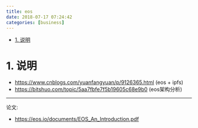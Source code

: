 ```yaml
---
title: eos
date: 2018-07-17 07:24:42
categories: [business]
---
```


<!-- TOC -->

- [1. 说明](#1-说明)

<!-- /TOC -->

<a id="markdown-1-说明" name="1-说明"></a>
# 1. 说明

* https://www.cnblogs.com/yuanfangyuan/p/9126365.html (eos + ipfs)
* https://bitshuo.com/topic/5aa7fbfe7f5b19605c68e9b0 (eos架构分析)

--- 
论文:
* https://eos.io/documents/EOS_An_Introduction.pdf

